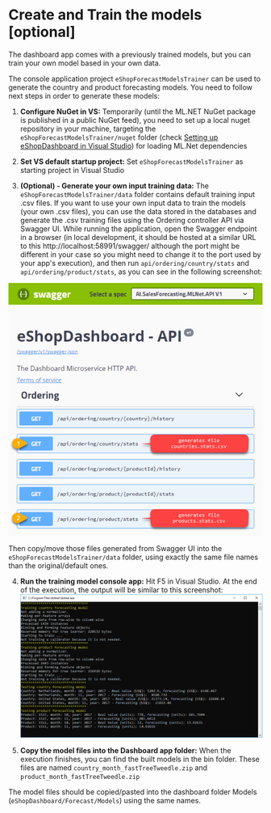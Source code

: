 # Create and Train the models [optional]

The dashboard app comes with a previously trained models, but you can train your own model based in your own data. 

The console application project `eShopForecastModelsTrainer` can be used to generate the country and product forecasting models. You need to follow next steps in order to generate these models:

1) **Configure NuGet in VS:** Temporarily (until the ML.NET NuGet package is published in a public NuGet feed), you need to set up a local nuget repository in your machine, targeting the `eShopForecastModelsTrainer/nuget` folder (check [Setting up eShopDashboard in Visual Studio](./Setting-up-eShopDashboard-in-Visual-Studio-and-running-it.md)) for loading ML.Net dependencies

2) **Set VS default startup project:** Set `eShopForecastModelsTrainer` as starting project in Visual Studio

3) **(Optional) - Generate your own input training data:** The `eShopForecastModelsTrainer/data` folder contains default training input .csv files. 
If you want to use your own input data to train the models (your own .csv files), you can use the data stored in the databases and generate the .csv training files using the Ordering controller API via Swagger UI. While running the application, open the Swagger endpoint in a browser (in local development, it should be hosted at a similar URL to this http://localhost:58991/swagger/ although the port might be different in your case so you might need to change it to the port used by your app's execution), and then run `api/ordering/country/stats` and `api/ordering/product/stats`, as you can see in the following screenshot:

![image](./images/swagger-api.png)

Then copy/move those files generated from Swagger UI into the `eShopForecastModelsTrainer/data` folder, using exactly the same file names than the original/default ones.

4) **Run the training model console app:** Hit F5 in Visual Studio. At the end of the execution, the output will be similar to this screenshot:
![image](./images/training.png)

5) **Copy the model files into the Dashboard app folder:** When the execution finishes, you can find the built models in the bin folder. These files are named `country_month_fastTreeTweedle.zip` and `product_month_fastTreeTweedle.zip`

The model files should be copied/pasted into the dashboard folder Models (`eShopDashboard/Forecast/Models`) using the same names.
